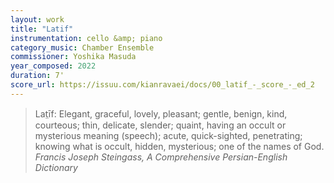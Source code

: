 ```yaml
---
layout: work
title: "Latif"
instrumentation: cello &amp; piano
category_music: Chamber Ensemble
commissioner: Yoshika Masuda
year_composed: 2022
duration: 7'
score_url: https://issuu.com/kianravaei/docs/00_latif_-_score_-_ed_2
---
```

<blockquote>
<p>
<span class="teaser">Lat̤īf: Elegant, graceful, lovely, pleasant; gentle, benign, kind, courteous; thin, delicate, slender; quaint, having an occult or mysterious meaning (speech); acute, quick-sighted, penetrating; knowing what is occult, hidden, mysterious; one of the names of God.</span>
<cite>Francis Joseph Steingass, A Comprehensive Persian-English Dictionary</cite>
</p>
</blockquote>